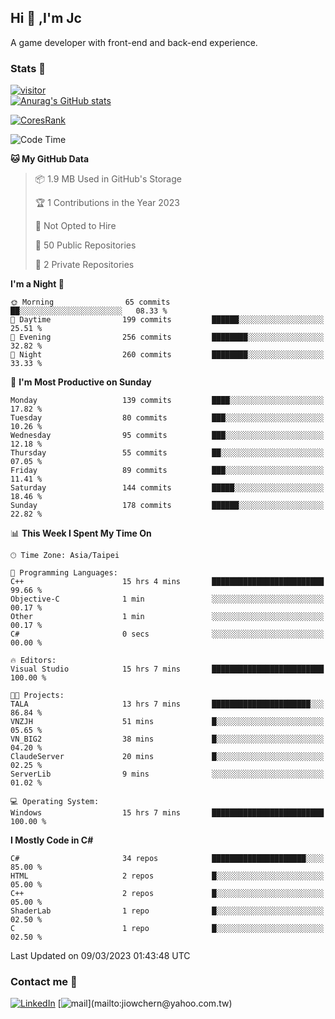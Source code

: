 ## Hi 👋 ,I'm Jc  

A game developer with front-end and back-end experience.  

### Stats  📝
[![visitor](https://visitor-badge.glitch.me/badge?page_id=jiowchern.jiowchern&style=flat-square&color=0088cc)](https://visitor-badge.glitch.me/badge?page_id=jiowchern.jiowchern&style=flat-square&color=0088cc)  
[![Anurag's GitHub stats](https://github-readme-stats.vercel.app/api?username=jiowchern&count_private=true&&show_icons=true)](https://github.com/anuraghazra/github-readme-stats)  
<!-- [![trophy](https://github-profile-trophy.vercel.app/?username=jiowchern)](https://github.com/ryo-ma/github-profile-trophy)   -->
[![CoresRank](https://cr-ss-service.azurewebsites.net/api/ScreenShot?widget=summary&username=jiowchern)](https://cr-ss-service.azurewebsites.net/api/ScreenShot?widget=summary&username=jiowchern)


<!--START_SECTION:waka-->
![Code Time](http://img.shields.io/badge/Code%20Time-969%20hrs%2019%20mins-blue)

**🐱 My GitHub Data** 

> 📦 1.9 MB Used in GitHub's Storage 
 > 
> 🏆 1 Contributions in the Year 2023
 > 
> 🚫 Not Opted to Hire
 > 
> 📜 50 Public Repositories 
 > 
> 🔑 2 Private Repositories 
 > 
**I'm a Night 🦉** 

```text
🌞 Morning                65 commits          ██░░░░░░░░░░░░░░░░░░░░░░░   08.33 % 
🌆 Daytime                199 commits         ██████░░░░░░░░░░░░░░░░░░░   25.51 % 
🌃 Evening                256 commits         ████████░░░░░░░░░░░░░░░░░   32.82 % 
🌙 Night                  260 commits         ████████░░░░░░░░░░░░░░░░░   33.33 % 
```
📅 **I'm Most Productive on Sunday** 

```text
Monday                   139 commits         ████░░░░░░░░░░░░░░░░░░░░░   17.82 % 
Tuesday                  80 commits          ███░░░░░░░░░░░░░░░░░░░░░░   10.26 % 
Wednesday                95 commits          ███░░░░░░░░░░░░░░░░░░░░░░   12.18 % 
Thursday                 55 commits          ██░░░░░░░░░░░░░░░░░░░░░░░   07.05 % 
Friday                   89 commits          ███░░░░░░░░░░░░░░░░░░░░░░   11.41 % 
Saturday                 144 commits         █████░░░░░░░░░░░░░░░░░░░░   18.46 % 
Sunday                   178 commits         ██████░░░░░░░░░░░░░░░░░░░   22.82 % 
```


📊 **This Week I Spent My Time On** 

```text
🕑︎ Time Zone: Asia/Taipei

💬 Programming Languages: 
C++                      15 hrs 4 mins       █████████████████████████   99.66 % 
Objective-C              1 min               ░░░░░░░░░░░░░░░░░░░░░░░░░   00.17 % 
Other                    1 min               ░░░░░░░░░░░░░░░░░░░░░░░░░   00.17 % 
C#                       0 secs              ░░░░░░░░░░░░░░░░░░░░░░░░░   00.00 % 

🔥 Editors: 
Visual Studio            15 hrs 7 mins       █████████████████████████   100.00 % 

🐱‍💻 Projects: 
TALA                     13 hrs 7 mins       ██████████████████████░░░   86.84 % 
VNZJH                    51 mins             █░░░░░░░░░░░░░░░░░░░░░░░░   05.65 % 
VN_BIG2                  38 mins             █░░░░░░░░░░░░░░░░░░░░░░░░   04.20 % 
ClaudeServer             20 mins             █░░░░░░░░░░░░░░░░░░░░░░░░   02.25 % 
ServerLib                9 mins              ░░░░░░░░░░░░░░░░░░░░░░░░░   01.02 % 

💻 Operating System: 
Windows                  15 hrs 7 mins       █████████████████████████   100.00 % 
```

**I Mostly Code in C#** 

```text
C#                       34 repos            █████████████████████░░░░   85.00 % 
HTML                     2 repos             █░░░░░░░░░░░░░░░░░░░░░░░░   05.00 % 
C++                      2 repos             █░░░░░░░░░░░░░░░░░░░░░░░░   05.00 % 
ShaderLab                1 repo              █░░░░░░░░░░░░░░░░░░░░░░░░   02.50 % 
C                        1 repo              █░░░░░░░░░░░░░░░░░░░░░░░░   02.50 % 
```




 Last Updated on 09/03/2023 01:43:48 UTC
<!--END_SECTION:waka-->



### Contact me 💬
[![LinkedIn](https://img.shields.io/badge/-JiowchernChen-0077B5?style==flat-square&logo=LinkedIn&logoColor=white)](https://www.linkedin.com/in/jiowchern-chen-4aaa90b7/) [![mail](https://img.shields.io/badge/-jiowchern%40yahoo.com.tw-blueviolet?style=flat-square&logo=yahoo!)](mailto:jiowchern@yahoo.com.tw)    

<!-- [![Linkedin Badge](https://img.shields.io/badge/-LinkedIn-blue?style=flat-square&logo=Linkedin&logoColor=white&link=https://www.linkedin.com/in/jiowchern-chen-4aaa90b7/)](https://www.linkedin.com/in/jiowchern-chen-4aaa90b7/) -->


<!--
**jiowchern/jiowchern** is a ✨ _special_ ✨ repository because its `README.md` (this file) appears on your GitHub profile.

Here are some ideas to get you started:

- 🔭 I’m currently working on ...
- 🌱 I’m currently learning ...
- 👯 I’m looking to collaborate on ...
- 🤔 I’m looking for help with ...
- 💬 Ask me about ...
- 📫 How to reach me: ...
- 😄 Pronouns: ...
- ⚡ Fun fact: ...
-->

